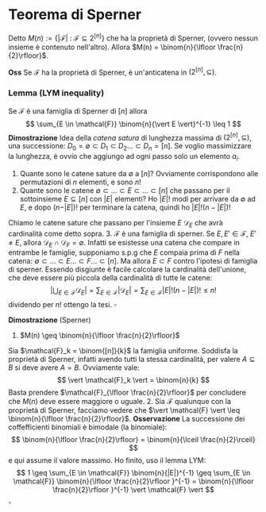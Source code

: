 # Teorema di Sperner

Detto $M(n) := \{\vert \mathcal{F} \vert \;:\; \mathcal{F} \subseteq 2^{[n]} \}$ che ha la proprietà di Sperner, (ovvero nessun insieme è contenuto nell'altro). Allora $M(n) = \binom{n}{\lfloor \frac{n}{2}\rfloor}$.

**Oss** Se $\mathcal{F}$ ha la proprietà di Sperner, è un'anticatena in $(2^{[n]}, \subseteq)$.

### Lemma (LYM inequality)

Se $\mathcal{F}$ è una famiglia di Sperner di $[n]$ allora 
$$
\sum_{E \in \mathcal{F}} \binom{n}{\vert E \vert}^{-1} \leq 1
$$
**Dimostrazione**
Idea della _catena satura_ di lunghezza massima di $(2^{[n]}, \subseteq)$, una successione: $D_0 = \emptyset \subset D_1 \subset D_2 \dots \subset D_n = [n]$. Se voglio massimizzare la lunghezza, è ovvio che aggiungo ad ogni passo solo un elemento $a_i$.
1. Quante sono le catene sature da $\emptyset$ a $[n]$? Ovviamente corrispondono alle permutazioni di $n$ elementi, e sono $n!$
2. Quante sono le catene $\emptyset \subset \dots \subset E \subset \dots \subset [n]$ che passano per il sottoinsieme $E \subseteq [n]$ con $\vert E\vert$ elementi? Ho $\vert E \vert !$ modi per arrivare da $\emptyset$ ad $E$, e dopo $(n-\vert E \vert )!$ per terminare la catena, quindi ho $|E|!(n-|E|)!$ 

Chiamo le catene sature che passano per l'insieme $E$ $\mathcal{D}_E$ che avrà cardinalità come detto sopra.
3. $\mathcal{F}$ è una famiglia di sperner. Se $E,E' \in \mathcal{F}$, $E'\neq E$, allora $\mathcal{D}_E \cap \mathcal{D}_F = \emptyset$.
Infatti se esistesse una catena che compare in entrambe le famiglie, supponiamo s.p.g che $E$ compaia prima di $F$ nella catena: $\emptyset \subset \dots \subset E \dots \subset F \dots \subset [n]$. Ma allora $E \subset F$ contro l'ipotesi di famiglia di sperner.
Essendo disgiunte è facile calcolare la cardinalità dell'unione, che deve essere più piccola della cardinalità di tutte le catene:
$$
\left\vert \bigcup_{E\in \mathcal{F}} \mathcal{D}_E \right\vert = \sum_{E \in \mathcal{F}} \vert \mathcal{D}_E \vert = \sum_{E \in \mathcal{F}} |E|!(n-|E|)! \leq n!
$$
dividendo per $n!$ ottengo la tesi. $\square$

**Dimostrazione** (Sperner)

1. $M(n) \geq \binom{n}{\lfloor \frac{n}{2}\rfloor}$

Sia $\mathcal{F}_k = \binom{[n]}{k}$ la famiglia uniforme.  Soddisfa la proprietà di Sperner, infatti avendo tutti la stessa cardinalità, per valere $A \subseteq B$ si deve avere $A=B$. Ovviamente vale:
$$
\vert \mathcal{F}_k \vert = \binom{n}{k}
$$
Basta prendere $\mathcal{F}_{\lfloor \frac{n}{2}\rfloor}$ per concludere che $M(n)$ deve essere maggiore o uguale.
2. Sia $\mathcal{F}$ qualunque con la proprietà di Sperner, facciamo vedere che $\vert \mathcal{F} \vert \leq \binom{n}{\lfloor \frac{n}{2}\rfloor}$.
**Osservazione** La successione dei coffefficienti binomiali è bimodale (la binomiale):
$$
\binom{n}{\lfloor \frac{n}{2}\rfloor} = \binom{n}{\lceil \frac{n}{2}\rceil}
$$
e qui assume il valore massimo. Ho finito, uso il lemma LYM:
$$
1 \geq \sum_{E \in \mathcal{F}} \binom{n}{|E|}^{-1} \geq \sum_{E \in \mathcal{F}} \binom{n}{\lfloor \frac{n}{2}\rfloor }^{-1} = \binom{n}{\lfloor \frac{n}{2}\rfloor }^{-1} \vert \mathcal{F} \vert
$$
$\square$

